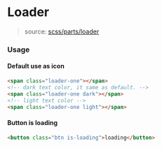 # Loader
> source: [scss/parts/loader](../../src/scss/parts/_loader.scss)

### Usage
#### Default use as icon
```html
<span class="loader-one"></span>
<!-- dark text color, it same as default. -->
<span class="loader-one dark"></span>
<!-- light text color -->
<span class="loader-one light"></span>
```

#### Button is loading
```html
<button class="btn is-loading">loading</button>
```

